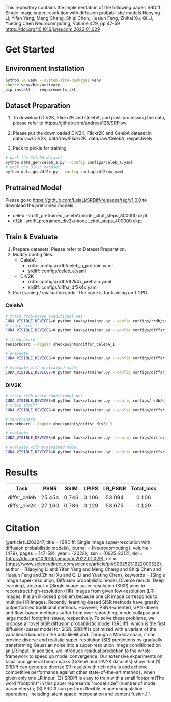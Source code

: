 This repository contains the implementation of the following paper:
    SRDiff: Single image super-resolution with diffusion probabilistic models
    Haoying Li, Yifan Yang, Meng Chang, Shiqi Chen, Huajun Feng, Zhihai Xu, Qi Li, Yueting Chen
    Neurocomputing, Volume 479, pp 47-59
    https://doi.org/10.1016/j.neucom.2022.01.029

# Get Started

## Environment Installation

```bash
python -m venv --system-site-packages venv
source venv/bin/activate
pip install -r requirements.txt
```

## Dataset Preparation

1. To download DIV2K, Flickr2K and CelebA, and post-processing the data, please refer to https://github.com/andreas128/SRFlow

2. Please put the downloaded DIV2K, Flickr2K and CelebA dataset in  
    data/raw/DIV2K, 
    data/raw/Flickr2K, 
    data/raw/CelebA, 
    respectively

3. Pack to pickle for training
```bash
# pack the CelebA dataset
python data_gen/celeb_a.py --config configs/celeb_a.yaml 
# pack the DIV2K dataset
python data_gen/df2k.py --config configs/df2k4x.yaml
```

## Pretrained Model
Please go to https://github.com/LeiaLi/SRDiff/releases/tag/v1.0.0 to download the pretrained models.
- celeb
    -srdiff_pretrained_celebA/model_ckpt_steps_300000.ckpt
- df2k
    -srdiff_pretrained_div2k/model_ckpt_steps_400000.ckpt

## Train & Evaluate
1. Prepare datasets. Please refer to Dataset Preparation.
2. Modify config files.
    - CelebA
        - rrdb: configs/rrdb/celeb_a_pretrain.yaml
        - srdiff: configs/celeb_a.yaml
    - DIV2K
        - rrdb: configs/rrdb/df2k4x_pretrain.yaml
        - srdiff: configs/diffsr_df2k4x.yaml
3. Run training / evaluation code. The code is for training on 1 GPU.

### CelebA

```bash
# train rrdb-based conditional net
CUDA_VISIBLE_DEVICES=0 python tasks/trainer.py --config configs/rrdb/celeb_a_pretrain.yaml --exp_name rrdb_celebA_1 --reset
# train srdiff
CUDA_VISIBLE_DEVICES=0 python tasks/trainer.py --config configs/diffsr_celeb.yaml --exp_name diffsr_celebA_1 --reset --hparams="rrdb_ckpt=checkpoints/rrdb_celebA_1"

# tensorboard
tensorboard --logdir checkpoints/diffsr_celebA_1

# evaluate
CUDA_VISIBLE_DEVICES=0 python tasks/trainer.py --config configs/diffsr_celeb.yaml --exp_name diffsr_celebA_1 --infer

# evaluate with pretrained model
CUDA_VISIBLE_DEVICES=0 python tasks/trainer.py --config configs/diffsr_celeb.yaml --exp_name srdiff_pretrained_celebA --infer
```

### DIV2K

```bash
# train rrdb-based conditional net
CUDA_VISIBLE_DEVICES=0 python tasks/trainer.py --config configs/rrdb/df2k4x_pretrain.yaml --exp_name rrdb_div2k_1 --reset
# train srdiff
CUDA_VISIBLE_DEVICES=0 python tasks/trainer.py --config configs/diffsr_df2k4x.yaml --exp_name diffsr_div2k_1 --reset --hparams="rrdb_ckpt=checkpoints/rrdb_div2k_1"

# tensorboard
tensorboard --logdir checkpoints/diffsr_div2k_1

# evaluate
CUDA_VISIBLE_DEVICES=0 python tasks/trainer.py --config configs/diffsr_df2k4x.yaml --exp_name diffsr_div2k_1 --infer

# evaluate with pretrained model
CUDA_VISIBLE_DEVICES=0 python tasks/trainer.py --config configs/diffsr_df2k4x.yaml --exp_name srdiff_pretrained_div2k --infer
```

# Results
| Task | PSNR | SSIM | LPIPS | LR_PSNR | Total_loss |
| :---:| :---:| :---:| :---: | :---:   |     :---:  |
| diffsr_celeb | 25.454 | 0.746 | 0.106 | 53.094 | 0.106 |
| diffsr_div2k | 27.160 | 0.786 | 0.129 | 53.675 | 0.129 |

# Citation
@article{LI202247,
title = {SRDiff: Single image super-resolution with diffusion probabilistic models},
journal = {Neurocomputing},
volume = {479},
pages = {47-59},
year = {2022},
issn = {0925-2312},
doi = {https://doi.org/10.1016/j.neucom.2022.01.029},
url = {https://www.sciencedirect.com/science/article/pii/S0925231222000522},
author = {Haoying Li and Yifan Yang and Meng Chang and Shiqi Chen and Huajun Feng and Zhihai Xu and Qi Li and Yueting Chen},
keywords = {Single image super-resolution, Diffusion probabilistic model, Diverse results, Deep learning},
abstract = {Single image super-resolution (SISR) aims to reconstruct high-resolution (HR) images from given low-resolution (LR) images. It is an ill-posed problem because one LR image corresponds to multiple HR images. Recently, learning-based SISR methods have greatly outperformed traditional methods. However, PSNR-oriented, GAN-driven and flow-based methods suffer from over-smoothing, mode collapse and large model footprint issues, respectively. To solve these problems, we propose a novel SISR diffusion probabilistic model (SRDiff), which is the first diffusion-based model for SISR. SRDiff is optimized with a variant of the variational bound on the data likelihood. Through a Markov chain, it can provide diverse and realistic super-resolution (SR) predictions by gradually transforming Gaussian noise into a super-resolution image conditioned on an LR input. In addition, we introduce residual prediction to the whole framework to speed up model convergence. Our extensive experiments on facial and general benchmarks (CelebA and DIV2K datasets) show that (1) SRDiff can generate diverse SR results with rich details and achieve competitive performance against other state-of-the-art methods, when given only one LR input; (2) SRDiff is easy to train with a small footprint(The word “footprint” in this paper represents “model size” (number of model parameters).); (3) SRDiff can perform flexible image manipulation operations, including latent space interpolation and content fusion.}
}
